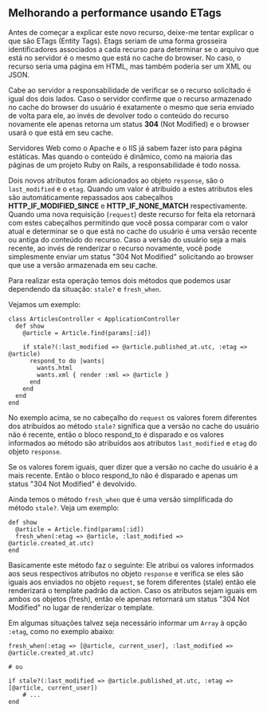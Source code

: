 ## Melhorando a performance usando ETags

Antes de começar a explicar este novo recurso, deixe-me tentar explicar o que são ETags (Entity Tags). Etags seriam de uma forma grosseira identificadores associados a cada recurso para determinar se o arquivo que está no servidor é o mesmo que está no cache do browser. No caso, o recurso seria uma página em HTML, mas também poderia ser um XML ou JSON.

Cabe ao servidor a responsabilidade de verificar se o recurso solicitado é igual dos dois lados. Caso o servidor confirme que o recurso armazenado no cache do browser do usuário é exatamente o mesmo que seria enviado de volta para ele, ao invés de devolver todo o conteúdo do recurso novamente ele apenas retorna um status **304** (Not Modified) e o browser usará o que está em seu cache.

Servidores Web como o Apache e o IIS já sabem fazer isto para página estáticas. Mas quando o conteúdo é dinâmico, como na maioria das páginas de um projeto Ruby on Rails, a responsabilidade é todo nossa.

Dois novos atributos foram adicionados ao objeto `response`, são o `last_modified` e o `etag`. Quando um valor é atribuído a estes atributos eles são automáticamente repassados aos cabeçalhos **HTTP\_IF\_MODIFIED\_SINCE** e **HTTP\_IF\_NONE\_MATCH** respectivamente. Quando uma nova requisição (`request`) deste recurso for feita ela retornará com estes cabeçalhos permitindo que você possa comparar com o valor atual e determinar se o que está no cache do usuário é uma versão recente ou antiga do conteúdo do recurso. Caso a versão do usuário seja a mais recente, ao invés de renderizar o recurso novamente, você pode simplesmente enviar um status "304 Not Modified" solicitando ao browser que use a versão armazenada em seu cache.

Para realizar esta operação temos dois métodos que podemos usar dependendo da situação: `stale?` e `fresh_when`.

Vejamos um exemplo:

	class ArticlesController < ApplicationController
	  def show
	    @article = Article.find(params[:id])

	    if stale?(:last_modified => @article.published_at.utc, :etag => @article)
	      respond_to do |wants|
	        wants.html
	        wants.xml { render :xml => @article }
	      end
	    end    
	  end
	end

No exemplo acima, se no cabeçalho do `request` os valores forem diferentes dos atribuídos ao método `stale?` significa que a versão no cache do usuário não é recente, então o bloco respond_to é disparado e os valores informados ao método são atribuídos aos atributos `last_modified` e `etag` do objeto `response`.

Se os valores forem iguais, quer dizer que a versão no cache do usuário é a mais recente. Então o bloco respond_to não é disparado e apenas um status "304 Not Modified" é devolvido.

Ainda temos o método `fresh_when` que é uma versão simplificada do método `stale?`. Veja um exemplo:

	def show
	  @article = Article.find(params[:id])
	  fresh_when(:etag => @article, :last_modified => @article.created_at.utc)
	end

Basicamente este método faz o seguinte: Ele atribui os valores informados aos seus respectivos atributos no objeto `response` e verifica se eles são iguais aos enviados no objeto `request`, se forem diferentes (stale) então ele renderizará o template padrão da action. Caso os atributos sejam iguais em ambos os objetos (fresh), então ele apenas retornará um status "304 Not Modified" no lugar de renderizar o template.

Em algumas situações talvez seja necessário informar um `Array` à opção `:etag`, como no exemplo abaixo:

	fresh_when(:etag => [@article, current_user], :last_modified => @article.created_at.utc)
	
	# ou
	
	if stale?(:last_modified => @article.published_at.utc, :etag => [@article, current_user])
		# ...
	end
